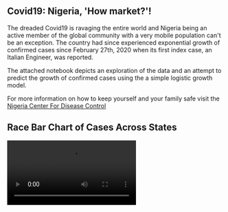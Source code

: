 ## Covid19: Nigeria, 'How market?'!

The dreaded Covid19 is ravaging the entire world and Nigeria being an active
member of the global community with a very mobile population can't be an exception.
The country had since experienced exponential growth of confirmed cases since
February 27th, 2020 when its first index case, an Italian Engineer, was reported.

The  attached notebook depicts an exploration of the data and an attempt to
predict the growth of confirmed cases using the a simple logistic growth model.

For  more information on how to keep yourself and your family safe visit the
[Nigeria Center For Disease Control]('https://ncdc.gov.ng/')

## Race Bar Chart of Cases Across States
![](covid19Naija/data/race_barchart.mp4)

